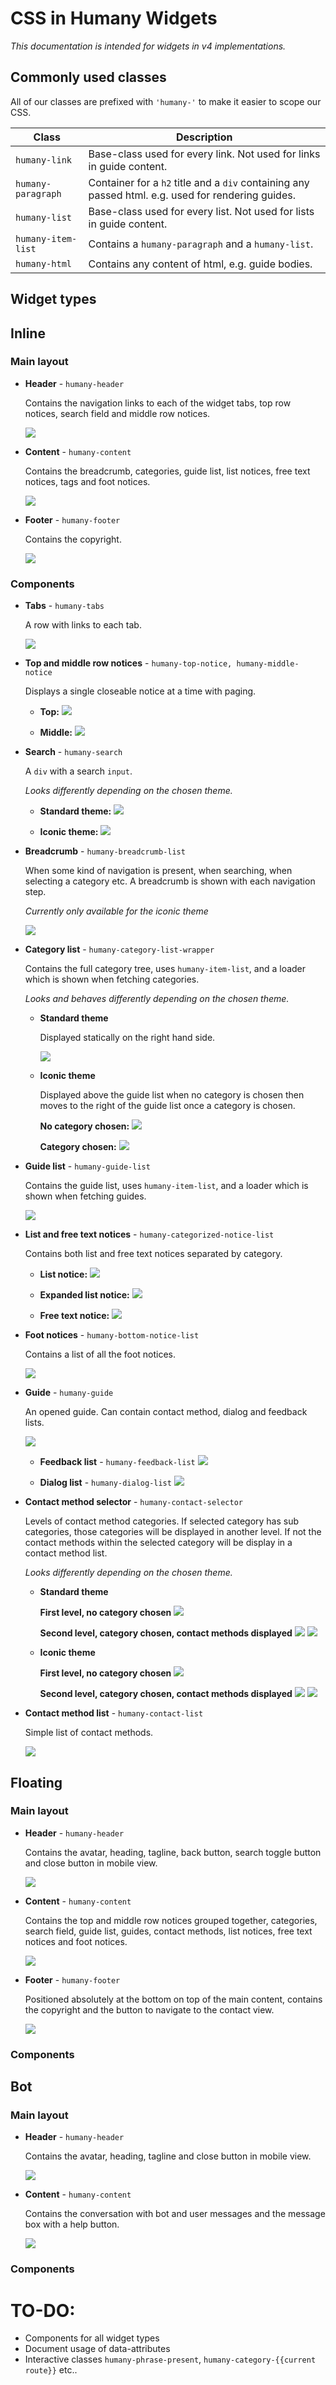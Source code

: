 # CSS in Humany Widgets
*This documentation is intended for widgets in v4 implementations.*

## Commonly used classes
All of our classes are prefixed with `'humany-'` to make it easier to scope our CSS.

Class | Description
------|------------
`humany-link`|Base-class used for every link. Not used for links in guide content.
`humany-paragraph`|Container for a `h2` title and a `div` containing any passed html. e.g. used for rendering guides.
`humany-list`|Base-class used for every list. Not used for lists in guide content.
`humany-item-list`|Contains a `humany-paragraph` and a `humany-list`.
`humany-html`|Contains any content of html, e.g. guide bodies.


## Widget types

## Inline
### Main layout

- **Header** - `humany-header`

    Contains the navigation links to each of the widget tabs, top row notices, search field and middle row notices.

    ![](inline-header.png)
  
- **Content** - `humany-content`

    Contains the breadcrumb, categories, guide list, list notices, free text notices, tags and foot notices.

    ![](inline-content.png)

- **Footer** - `humany-footer`

    Contains the copyright.

    ![](inline-footer.png)

### Components

- **Tabs** - `humany-tabs`

    A row with links to each tab.

    ![](inline-tabs.png)

- **Top and middle row notices** - `humany-top-notice, humany-middle-notice`
    
    Displays a single closeable notice at a time with paging.

    - **Top:**
    ![](inline-top-row-notices.png)

    - **Middle:**
    ![](inline-middle-row-notices.png)

- **Search** - `humany-search`
    
    A `div` with a search `input`. 
    
    *Looks differently depending on the chosen theme.*

    - **Standard theme:**
    ![](inline-search-standard.png)

    - **Iconic theme:**
    ![](inline-search-iconic.png)

- **Breadcrumb** - `humany-breadcrumb-list`

    When some kind of navigation is present, when searching, when selecting a category etc. A breadcrumb is shown with each navigation step.
    
    *Currently only available for the iconic theme*

    ![](inline-breadcrumb.png)

- **Category list** - `humany-category-list-wrapper`

    Contains the full category tree, uses `humany-item-list`, and a loader which is shown when fetching categories. 
    
    *Looks and behaves differently depending on the chosen theme.*

    - **Standard theme**
    
      Displayed statically on the right hand side.

      ![](inline-category-list-standard.png)

      
    - **Iconic theme**
    
      Displayed above the guide list when no category is chosen then moves to the right of the guide list once a category is chosen.

      **No category chosen:**
      ![](inline-category-list-iconic.png)

      **Category chosen:**
      ![](inline-category-list-iconic-category-chosen.png)

- **Guide list** - `humany-guide-list`

    Contains the guide list, uses `humany-item-list`, and a loader which is shown when fetching guides.

    ![](inline-guide-list.png)

- **List and free text notices** - `humany-categorized-notice-list`

    Contains both list and free text notices separated by category.

    - **List notice:**
    ![](inline-list-notice.png)

    - **Expanded list notice:**
    ![](inline-list-notice-expanded.png)
    
    - **Free text notice:**
    ![](inline-free-text-notice.png)

- **Foot notices** - `humany-bottom-notice-list`

    Contains a list of all the foot notices.

    ![](inline-foot-notices.png)

- **Guide** - `humany-guide`

    An opened guide. Can contain contact method, dialog and feedback lists.

    ![](inline-guide.png)

    - **Feedback list** - `humany-feedback-list`
    ![](inline-feedback-list.png)

    - **Dialog list** - `humany-dialog-list`
    ![](inline-dialog-list.png)

- **Contact method selector** - `humany-contact-selector`

    Levels of contact method categories. If selected category has sub categories, those categories will be displayed in another level.
    If not the contact methods within the selected category will be display in a contact method list.

    *Looks differently depending on the chosen theme.*

    - **Standard theme**

        **First level, no category chosen**
        ![](inline-contact-selector-standard.png)

        **Second level, category chosen, contact methods displayed**
        ![](inline-contact-selector-second-level-standard.png)
        ![](inline-contact-selector-contact-methods-standard.png)


    - **Iconic theme**

        **First level, no category chosen**
        ![](inline-contact-selector-iconic.png)

        **Second level, category chosen, contact methods displayed**
        ![](inline-contact-selector-second-level-iconic.png)
        ![](inline-contact-selector-contact-methods-iconic.png)

- **Contact method list** - `humany-contact-list`

    Simple list of contact methods.

    ![](inline-contact-list.png)


## Floating
### Main layout
- **Header** - `humany-header`

    Contains the avatar, heading, tagline, back button, search toggle button and close button in mobile view.

    ![](floating-header.png)

- **Content** - `humany-content`

    Contains the top and middle row notices grouped together, categories, search field, guide list, guides, contact methods, list notices, free text notices and foot notices.

    ![](floating-content.png)

- **Footer** - `humany-footer`

    Positioned absolutely at the bottom on top of the main content, contains the copyright and the button to navigate to the contact view.

    ![](floating-footer.png)

### Components

## Bot
### Main layout
- **Header** - `humany-header`

    Contains the avatar, heading, tagline and close button in mobile view.
  
    ![](bot-header.png)

- **Content** - `humany-content`

    Contains the conversation with bot and user messages and the message box with a help button.
  
    ![](bot-content.png)
    
### Components





# **TO-DO:**
- Components for all widget types
- Document usage of data-attributes
- Interactive classes `humany-phrase-present`, `humany-category-{{current route}}` etc..

